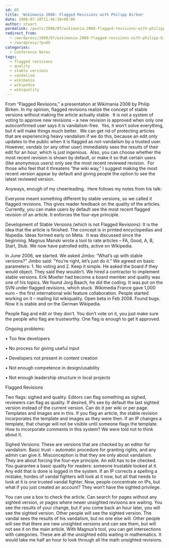 ```yaml
---
id: 65
title: 'Wikimania 2008: Flagged Revisions with Philipp Birken'
date: 2008-07-20T11:46:58+00:00
author: stuart
permalink: /posts/2008/07/wikimania-2008-flagged-revisions-with-philipp-birken// 
redirect_from:
  - /wordpress/2008/07/wikimania-2008-flagged-revisions-with-philipp-birken/
  - /wordpress/?p=65
categories:
  - Conference Notes
tags:
  - flagged revisions
  - quality
  - stable versions
  - vandalism
  - wikimania
  - wikipedia
  - wikiquality
---
```

From &#8220;Flagged Revisions,&#8221; a presentation at Wikimania 2008 by Philip Birken. In my opinion, flagged revisions realize the concept of stable versions without making the article actually stable.  It is not a system of voting to approve new revisions &#8211; a new revision is approved when only one autoconfirmed user says it is vandalism-free.  Yes, it won&#8217;t solve everything, but it will make things much better.  We can get rid of protecting articles that are experiencing heavy vandalism if we do this, because an edit only updates to the public when it is flagged as not-vandalism by a trusted user. However, vandals (or any other user) immediately sees the results of their edit for an hour, which is just ingenious.  Also, you can choose whether the most recent revision is shown by default, or make it so that certain users (like anonymous users) only see the most recent reviewed revision.  For those who feel that it threatens &#8220;the wiki way,&#8221; I suggest making the most recent version appear by default and giving people the option to see the latest reviewed version.

Anyways, enough of my cheerleading.  Here follows my notes from his talk:
  
<!--more-->


  
Everyone meant something different by stable versions, so we called it flagged revisions. This gives reader feedback on the quality of the articles. Currently, you can make users by default see the most recent flagged revision of an article. It enforces the four-eye principle.

Development of Stable Versions (which is not Flagged Revisions): It is the idea that the article is finished. The concept is in printed encyclopedias and Nupedia. Ideas formed early on Meta.  It was discussed since the beginning. Magnus Manski wrote a tool to rate articles &#8211; FA, Good, A, B, Start, Stub. We now have patrolled edits, active on Wikipedia.

In June 2006, we started. We asked Jimbo: “What’s up with stable versions?” Jimbo said: “You’re right, let’s just do it.” We agreed on basic parameters: 1. No voting and 2. Keep it simple. He asked the board if they would object. They said they wouldn’t. We hired a contractor to implement stable versions. Erik Moeller had become a board member and quality was one of his topics. We found Jorg Baach, he did the coding. It was put on the SVN under flagged revisions, which stuck. Wikimedia France gave 1,000 euro – the first international wiki feature collaboration. People started working on it – mailing list wikiquality. Open beta in Feb 2008. Found bugs. Now it is stable and on the German Wikipedia.

People flag and edit or they don’t. You don’t vote on it, you just make sure the people who flag are trustworthy. One flag is enough to get it approved.

Ongoing problems:
  
• Too few developers
  
• No process for giving useful input
  
• Developers not present in content creation
  
• Not enough competence in design/usability
  
• Not enough leadership structure in local projects

Flagged Revisions
  
Two flags: sighed and quality. Editors can flag something as sighed, reviewers can flag as quality. If desired, IPs see by default the last sighted version instead of the current version. Can do it per wiki or per page. Templates and Images are in this. If you flag an article, the stable revision incorporates the template and images as they were then. If an IP changes a template, that change will not be visible until someone flags the template. How to incorporate comments in this system? We were told not to think about it.

Sighed Versions: These are versions that are checked by an editor for vandalism. Basic trust – automatic procedure for granting rights, and any admin can give it. Misconception is that they are only about vandalism. They are about forcing the four-eye principle. An edit has to be checked. You guarantee a basic quality for readers: someone trustable looked at it. Any edit that is done is logged in the system. If an IP corrects a spelling a mistake, hordes of vandal fighters will look at it now, but all that needs to look at it is one trusted vandal fighter. Now, people concentrate on IPs, but what if you just created an account? They won’t have the sighted privilege.

You can use a box to check the article. Can search for pages without any sighted version, or pages where newer unsighted revisions are waiting. You see the results of your change, but if you come back an hour later, you will see the sighted version. Other people will see the sighted version. The vandal sees the results of his vandalism, but no one else will. Other people will see that there are new unsighted versions and can see them, but will not see it on the main article. With Magnus’s tool, you can get intersections with categories. These are all the unsighted edits waiting in mathematics. It would take me half an hour to look through all the math unsighted revisions.